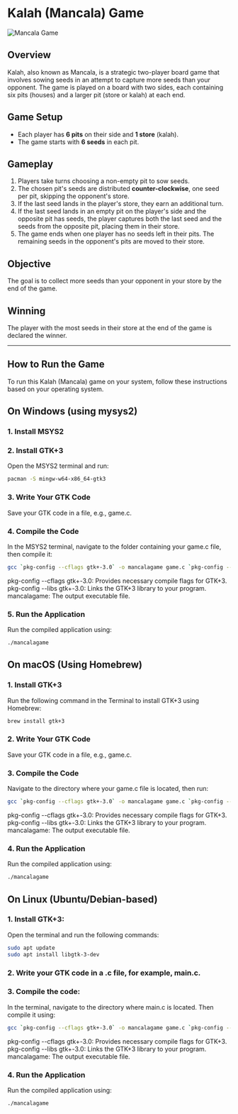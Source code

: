 # Kalah (Mancala) Game
![Mancala Game](https://www.thesprucecrafts.com/thmb/uzKb_S6_B13oP7llOcBGjvB45nc=/1500x0/filters:no_upscale():max_bytes(150000):strip_icc()/how-to-play-mancala-409424_03_2851-e2d5c2ee03ee4500b3db2e47073dcdd8.jpg)
## Overview
Kalah, also known as Mancala, is a strategic two-player board game that involves sowing seeds in an attempt to capture more seeds than your opponent. The game is played on a board with two sides, each containing six pits (houses) and a larger pit (store or kalah) at each end.

## Game Setup
- Each player has **6 pits** on their side and **1 store** (kalah).
- The game starts with **6 seeds** in each pit.

## Gameplay
1. Players take turns choosing a non-empty pit to sow seeds.
2. The chosen pit's seeds are distributed **counter-clockwise**, one seed per pit, skipping the opponent's store.
3. If the last seed lands in the player's store, they earn an additional turn.
4. If the last seed lands in an empty pit on the player's side and the opposite pit has seeds, the player captures both the last seed and the seeds from the opposite pit, placing them in their store.
5. The game ends when one player has no seeds left in their pits. The remaining seeds in the opponent's pits are moved to their store.

## Objective
The goal is to collect more seeds than your opponent in your store by the end of the game.

## Winning
The player with the most seeds in their store at the end of the game is declared the winner.

---

## How to Run the Game

To run this Kalah (Mancala) game on your system, follow these instructions based on your operating system.

## On Windows (using mysys2)

### 1. Install MSYS2
### 2. Install GTK+3
Open the MSYS2 terminal and run:
```bash
pacman -S mingw-w64-x86_64-gtk3
```
### 3. Write Your GTK Code
Save your GTK code in a file, e.g., game.c.
### 4. Compile the Code
In the MSYS2 terminal, navigate to the folder containing your game.c file, then compile it:
```bash
gcc `pkg-config --cflags gtk+-3.0` -o mancalagame game.c `pkg-config --libs gtk+-3.0`
```
pkg-config --cflags gtk+-3.0: Provides necessary compile flags for GTK+3.
pkg-config --libs gtk+-3.0: Links the GTK+3 library to your program.
mancalagame: The output executable file.
### 5. Run the Application
Run the compiled application using:
```bash
./mancalagame
```

## On macOS (Using Homebrew)

### 1. Install GTK+3
Run the following command in the Terminal to install GTK+3 using Homebrew:
```bash
brew install gtk+3
```
### 2. Write Your GTK Code
Save your GTK code in a file, e.g., game.c.
### 3. Compile the Code
Navigate to the directory where your game.c file is located, then run:
```bash
gcc `pkg-config --cflags gtk+-3.0` -o mancalagame game.c `pkg-config --libs gtk+-3.0`
```
pkg-config --cflags gtk+-3.0: Provides necessary compile flags for GTK+3.
pkg-config --libs gtk+-3.0: Links the GTK+3 library to your program.
mancalagame: The output executable file.
### 4. Run the Application
Run the compiled application using:
```bash
./mancalagame
```

## On Linux (Ubuntu/Debian-based)
### 1. Install GTK+3:
Open the terminal and run the following commands:
```bash
sudo apt update
sudo apt install libgtk-3-dev
```
### 2. Write your GTK code in a .c file, for example, main.c.
### 3. Compile the code:
In the terminal, navigate to the directory where main.c is located. Then compile it using:
```bash
gcc `pkg-config --cflags gtk+-3.0` -o mancalagame game.c `pkg-config --libs gtk+-3.0`
```
pkg-config --cflags gtk+-3.0: Provides necessary compile flags for GTK+3.
pkg-config --libs gtk+-3.0: Links the GTK+3 library to your program.
mancalagame: The output executable file.
### 4. Run the Application
Run the compiled application using:
```bash
./mancalagame
```









